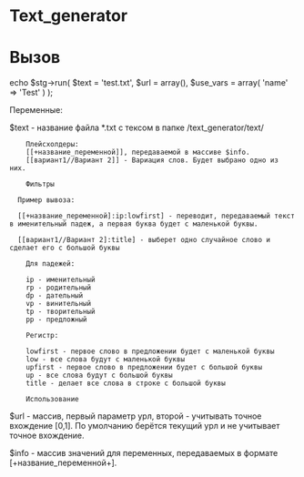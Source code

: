Text_generator
==============
 
Вызов
==============

echo $stg->run(
	$text = 'test.txt',
	$url = array(),
	$use_vars = array(
		'name' => 'Test'
	)
);

Переменные:

$text - название файла *.txt с тексом в папке /text_generator/text/


		Плейсхолдеры:
		[[+название_переменной]], передаваемой в массиве $info.
		[[вариант1//Вариант 2]] - Вариация слов. Будет выбрано одно из них.

		Фильтры
		
	  Пример вывоза:
	  
	  [[+название_переменной]:ip:lowfirst] - переводит, передаваемый текст в именительный падеж, а первая буква будет с маленькой буквы.
	  
	  [[вариант1//Вариант 2]:title] - выберет одно случайное слово и сделает его с большой буквы
	  
		Для падежей:
		
		ip - именительный
		rp - родительный
		dp - дательный
		vp - винительный
		tp - творительный
		pp - предложный

		Регистр:
		
		lowfirst - первое слово в предложении будет с маленькой буквы
		low - все слова будут с маленькой буквы
		upfirst - первое слово в предложении будет с большой буквы
		up - все слова будут с большой буквы
		title - делает все слова в строке с большой буквы
 
		Использование

$url - массив, первый параметр урл, второй - учитывать точное вхождение [0,1]. По умолчанию берётся текущий урл и не учитывает точное вхождение.
		
$info - массив значений для переменных, передаваемых в формате [+название_переменной+].
